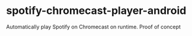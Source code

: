 # spotify-chromecast-player-android
Automatically play Spotify on Chromecast on runtime. Proof of concept
